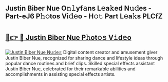 ## Justin Biber Nue O𝚗𝚕yf𝚊ns L𝚎a𝚔ed N𝚞𝚍es - Part-eJ6 P𝚑𝚘tos Vi𝚍𝚎o - H𝚘𝚝 Part L𝚎a𝚔s PLCfZ

# <h2><a href="http://kfbcw8w.oniu.top/?m=Justin+Biber+Nue">🔗👉 🔴 Justin Biber Nue P𝚑ot𝚘𝚜 V𝚒d𝚎o</a></h2>

[![Justin Biber Nue Nu𝚍e𝚜](https://i.imgur.com/0qMVB7G.gif)](http://kfbcw8w.oniu.top/?m=Justin+Biber+Nue)
Digital content creator and amusement giver Justin Biber Nue, recognized for sharing dance and lifestyle ideas through popular dance routines and brief clips. Skilled special effects assistant Justin Biber Nue, celebrated for their remarkable abilities and accomplishments in assisting special effects artists.  
